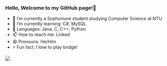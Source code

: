 ### Hello, Welcome to my GitHub page!👋

- 🔭 I’m currently a Sophomore student studying Computer Science at NTU 
- 🌱 I’m currently learning: C#, MySQL
- 🤔 Languages: Java, C, C++, Python
- 📫 How to reach me: Linked
- 😄 Pronouns: He/Him
- ⚡ Fun fact: I love to play bridge!

<img src="https://github-readme-stats.vercel.app/api?username=jonathannghj&&show_icons=true&title_color=ffffff&icon_color=bb2acf&text_color=daf7dc&bg_color=151515">
